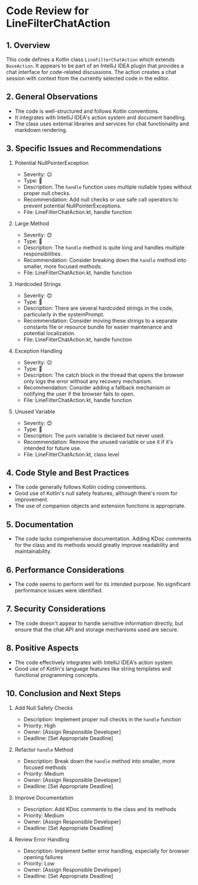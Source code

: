 # Code Review for LineFilterChatAction

## 1. Overview

This code defines a Kotlin class `LineFilterChatAction` which extends `BaseAction`. It appears to be part of an IntelliJ IDEA plugin that provides a chat interface for code-related discussions. The action creates a chat session with context from the currently selected code in the editor.

## 2. General Observations

- The code is well-structured and follows Kotlin conventions.
- It integrates with IntelliJ IDEA's action system and document handling.
- The class uses external libraries and services for chat functionality and markdown rendering.

## 3. Specific Issues and Recommendations

1. Potential NullPointerException
   - Severity: 😐
   - Type: 🐛
   - Description: The `handle` function uses multiple nullable types without proper null checks.
   - Recommendation: Add null checks or use safe call operators to prevent potential NullPointerExceptions.
   - File: LineFilterChatAction.kt, handle function

2. Large Method
   - Severity: 😊
   - Type: 🧹
   - Description: The `handle` method is quite long and handles multiple responsibilities.
   - Recommendation: Consider breaking down the `handle` method into smaller, more focused methods.
   - File: LineFilterChatAction.kt, handle function

3. Hardcoded Strings
   - Severity: 😊
   - Type: 🧹
   - Description: There are several hardcoded strings in the code, particularly in the systemPrompt.
   - Recommendation: Consider moving these strings to a separate constants file or resource bundle for easier maintenance and potential localization.
   - File: LineFilterChatAction.kt, handle function

4. Exception Handling
   - Severity: 😐
   - Type: 🐛
   - Description: The catch block in the thread that opens the browser only logs the error without any recovery mechanism.
   - Recommendation: Consider adding a fallback mechanism or notifying the user if the browser fails to open.
   - File: LineFilterChatAction.kt, handle function

5. Unused Variable
   - Severity: 😊
   - Type: 🧹
   - Description: The `path` variable is declared but never used.
   - Recommendation: Remove the unused variable or use it if it's intended for future use.
   - File: LineFilterChatAction.kt, class level

## 4. Code Style and Best Practices

- The code generally follows Kotlin coding conventions.
- Good use of Kotlin's null safety features, although there's room for improvement.
- The use of companion objects and extension functions is appropriate.

## 5. Documentation

- The code lacks comprehensive documentation. Adding KDoc comments for the class and its methods would greatly improve readability and maintainability.

## 6. Performance Considerations

- The code seems to perform well for its intended purpose. No significant performance issues were identified.

## 7. Security Considerations

- The code doesn't appear to handle sensitive information directly, but ensure that the chat API and storage mechanisms used are secure.

## 8. Positive Aspects

- The code effectively integrates with IntelliJ IDEA's action system.
- Good use of Kotlin's language features like string templates and functional programming concepts.

## 10. Conclusion and Next Steps

1. Add Null Safety Checks
   - Description: Implement proper null checks in the `handle` function
   - Priority: High
   - Owner: [Assign Responsible Developer]
   - Deadline: [Set Appropriate Deadline]

2. Refactor `handle` Method
   - Description: Break down the `handle` method into smaller, more focused methods
   - Priority: Medium
   - Owner: [Assign Responsible Developer]
   - Deadline: [Set Appropriate Deadline]

3. Improve Documentation
   - Description: Add KDoc comments to the class and its methods
   - Priority: Medium
   - Owner: [Assign Responsible Developer]
   - Deadline: [Set Appropriate Deadline]

4. Review Error Handling
   - Description: Implement better error handling, especially for browser opening failures
   - Priority: Low
   - Owner: [Assign Responsible Developer]
   - Deadline: [Set Appropriate Deadline]